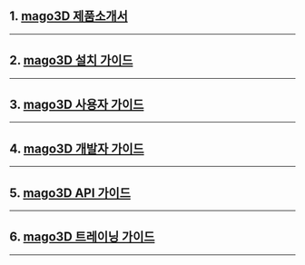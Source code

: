 ## 1. [mago3D 제품소개서](1_mago3D_Introduction.md)

---

## 2. [mago3D 설치 가이드](2_mago3D_Installation_Guide.md)

---

## 3. [mago3D 사용자 가이드](3_mago3D_User_Guide.md)

---

## 4. [mago3D 개발자 가이드](4_mago3D_Developer_Guide.md)

---

## 5. [mago3D API 가이드](5_mago3D_API_Guide.md)

---

## 6. [mago3D 트레이닝 가이드](6_mago3D_Training_Guide.md)

---